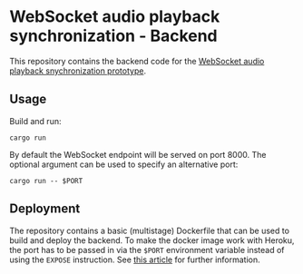 # WebSocket audio playback synchronization - Backend

This repository contains the backend code for the [WebSocket audio playback snychronization prototype](https://github.com/lsgng/ws-playback-sync-frontend).

## Usage

Build and run:

```
cargo run
```

By default the WebSocket endpoint will be served on port 8000. The optional argument can be used to specify an alternative port:

```
cargo run -- $PORT
```

## Deployment

The repository contains a basic (multistage) Dockerfile that can be used to build and deploy the backend. To make the docker image work with Heroku, the port has to be passed in via the `$PORT` environment variable instead of using the `EXPOSE` instruction. See [this article](https://help.heroku.com/PPBPA231/how-do-i-use-the-port-environment-variable-in-container-based-apps) for further information.
